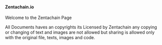 #### Zentachain.io

Welcome to the Zentachain Page

All Documents haves an copyrights its Licensed by Zentachain any copying or changing of text and images are not allowed but sharing is allowed only with the original file, texts, images and code.
